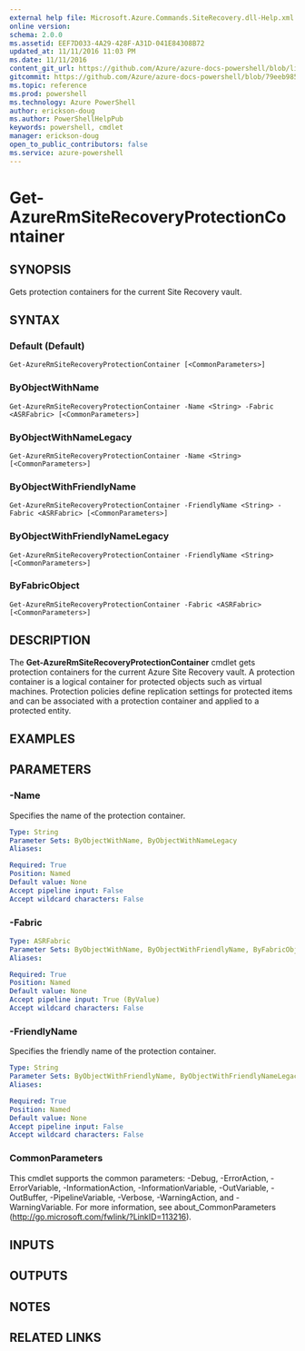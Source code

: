 ```yaml
---
external help file: Microsoft.Azure.Commands.SiteRecovery.dll-Help.xml
online version: 
schema: 2.0.0
ms.assetid: EEF7D033-4A29-428F-A31D-041E84308B72
updated_at: 11/11/2016 11:03 PM
ms.date: 11/11/2016
content_git_url: https://github.com/Azure/azure-docs-powershell/blob/live/azureps-cmdlets-docs/ResourceManager/AzureRM.SiteRecovery/v3.1.0/Get-AzureRmSiteRecoveryProtectionContainer.md
gitcommit: https://github.com/Azure/azure-docs-powershell/blob/79eeb985ea480979357fb4695832a0c3d29a48bf/azureps-cmdlets-docs/ResourceManager/AzureRM.SiteRecovery/v3.1.0/Get-AzureRmSiteRecoveryProtectionContainer.md
ms.topic: reference
ms.prod: powershell
ms.technology: Azure PowerShell
author: erickson-doug
ms.author: PowerShellHelpPub
keywords: powershell, cmdlet
manager: erickson-doug
open_to_public_contributors: false
ms.service: azure-powershell
---
```


# Get-AzureRmSiteRecoveryProtectionContainer

## SYNOPSIS
Gets protection containers for the current Site Recovery vault.

## SYNTAX

### Default (Default)
```
Get-AzureRmSiteRecoveryProtectionContainer [<CommonParameters>]
```

### ByObjectWithName
```
Get-AzureRmSiteRecoveryProtectionContainer -Name <String> -Fabric <ASRFabric> [<CommonParameters>]
```

### ByObjectWithNameLegacy
```
Get-AzureRmSiteRecoveryProtectionContainer -Name <String> [<CommonParameters>]
```

### ByObjectWithFriendlyName
```
Get-AzureRmSiteRecoveryProtectionContainer -FriendlyName <String> -Fabric <ASRFabric> [<CommonParameters>]
```

### ByObjectWithFriendlyNameLegacy
```
Get-AzureRmSiteRecoveryProtectionContainer -FriendlyName <String> [<CommonParameters>]
```

### ByFabricObject
```
Get-AzureRmSiteRecoveryProtectionContainer -Fabric <ASRFabric> [<CommonParameters>]
```

## DESCRIPTION
The **Get-AzureRmSiteRecoveryProtectionContainer** cmdlet gets protection containers for the current Azure Site Recovery vault.
A protection container is a logical container for protected objects such as virtual machines.
Protection policies define replication settings for protected items and can be associated with a protection container and applied to a protected entity.

## EXAMPLES


## PARAMETERS

### -Name
Specifies the name of the protection container.

```yaml
Type: String
Parameter Sets: ByObjectWithName, ByObjectWithNameLegacy
Aliases:

Required: True
Position: Named
Default value: None
Accept pipeline input: False
Accept wildcard characters: False
```

### -Fabric

```yaml
Type: ASRFabric
Parameter Sets: ByObjectWithName, ByObjectWithFriendlyName, ByFabricObject
Aliases:

Required: True
Position: Named
Default value: None
Accept pipeline input: True (ByValue)
Accept wildcard characters: False
```

### -FriendlyName
Specifies the friendly name of the protection container.

```yaml
Type: String
Parameter Sets: ByObjectWithFriendlyName, ByObjectWithFriendlyNameLegacy
Aliases:

Required: True
Position: Named
Default value: None
Accept pipeline input: False
Accept wildcard characters: False
```

### CommonParameters
This cmdlet supports the common parameters: -Debug, -ErrorAction, -ErrorVariable, -InformationAction, -InformationVariable, -OutVariable, -OutBuffer, -PipelineVariable, -Verbose, -WarningAction, and -WarningVariable. For more information, see about_CommonParameters (http://go.microsoft.com/fwlink/?LinkID=113216).

## INPUTS

## OUTPUTS

## NOTES

## RELATED LINKS
